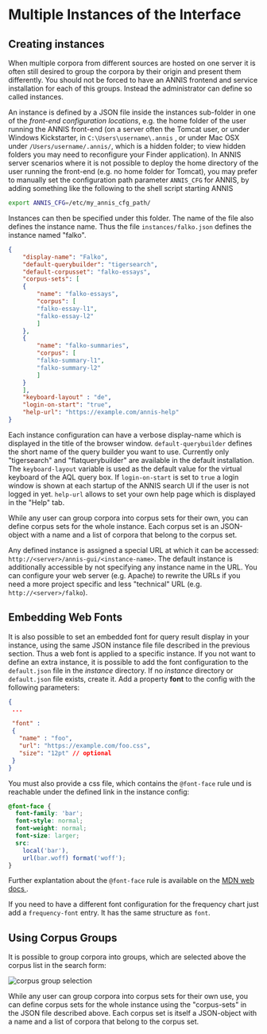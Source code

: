 # Multiple Instances of the Interface

## Creating instances

When multiple corpora from different sources are hosted on one server it is often
still desired to group the corpora by their origin and present them differently.
You should not be forced to have an ANNIS frontend and service installation for
each of this groups. Instead the administrator can define so called instances.

An instance is defined by a JSON file inside the instances sub-folder in one of
the *front-end configuration locations*, e.g. the home folder of the user running the ANNIS front-end
 (on a server often the Tomcat user, or under Windows Kickstarter, in
`C:\Users\username\.annis` , or under Mac OSX under `/Users/username/.annis/`,
which is a hidden folder; to view hidden folders you may need to reconfigure your
Finder application).
In ANNIS server scenarios where it is not possible to deploy the
home directory of the user running the front-end (e.g. no home folder for Tomcat), you
may prefer to manually set the configuration path parameter `ANNIS_CFG` for ANNIS,
by adding something like the following to the shell script starting ANNIS
~~~bash
export ANNIS_CFG=/etc/my_annis_cfg_path/
~~~
Instances can then be specified under this folder.
The name of the file also defines the instance name.
Thus the file `instances/falko.json` defines the instance named "falko".

~~~json
{
	"display-name": "Falko",
	"default-querybuilder": "tigersearch",
	"default-corpusset": "falko-essays",
	"corpus-sets": [
	{
		"name": "falko-essays",
		"corpus": [
		"falko-essay-l1",
		"falko-essay-l2"
		]
	},
	{
		"name": "falko-summaries",
		"corpus": [
		"falko-summary-l1",
		"falko-summary-l2"
		]
	}
	],
	"keyboard-layout" : "de",
	"login-on-start": "true",
	"help-url": "https://example.com/annis-help"
}
~~~

Each instance configuration can have a verbose display-name which is
displayed in the title of the browser window. `default-querybuilder` defines the
short name of the query builder you want to use. Currently only "tigersearch" and "flatquerybuilder" are
available in the default installation.
The `keyboard-layout` variable is used as the default value for the virtual keyboard of the AQL query box.
If `login-on-start` is set to `true` a login window is shown at each startup of the ANNIS search UI if the user is not logged in yet.
`help-url` allows to set your own help page which is displayed in the "Help" tab.

While any user can group corpora into corpus sets for their own, you can define
corpus sets for the whole instance. Each corpus set is an JSON-object with a
name and a list of corpora that belong to the corpus set.

Any defined instance is assigned a special URL at which it can be accessed:
`http://<server>/annis-gui/<instance-name>`. The default instance is
additionally accessible by not specifying any instance name in the URL. You can
configure your web server (e.g. Apache) to rewrite the URLs if you need a more
project specific and less "technical" URL (e.g. `http://<server>/falko`).

## Embedding Web Fonts

It is also possible to set an embedded font for query result display in your instance,
using the same JSON instance file file described in the previous section.
Thus a web font is applied to a specific instance. 
If you not want to define an extra instance, it is possible to add the font configuration to the
`default.json` file in the *instance* directory. If no *instance*
directory or `default.json` file exists, create it. 
Add a property **font** to the config with the following parameters:

~~~json
{
 ...

 "font" :
 {
   "name" : "foo",
   "url": "https://example.com/foo.css",
   "size": "12pt" // optional
 }
}
~~~

You must also provide a css file, which contains the `@font-face` rule
und is reachable under the defined link in the instance config:

~~~css
@font-face {
  font-family: 'bar';
  font-style: normal;
  font-weight: normal;
  font-size: larger;
  src:
	local('bar'),
	url(bar.woff) format('woff');
}
~~~

Further explantation about the `@font-face` rule is available on the [MDN web docs
](https://developer.mozilla.org/en-US/docs/Web/CSS/@font-face).

If you need to have a different font configuration for the frequency chart
just add a `frequency-font` entry. It has the same structure as `font`.

## Using Corpus Groups

It is possible to group corpora into groups, which are selected above the corpus list in
the search form:

![corpus group selection](corpus-group.png)

While any user can group corpora into corpus sets for their own use, you can define
corpus sets for the whole instance using the "corpus-sets" in the JSON file described
above. Each corpus set is itself a JSON-object with a name and a list of corpora that
belong to the corpus set.